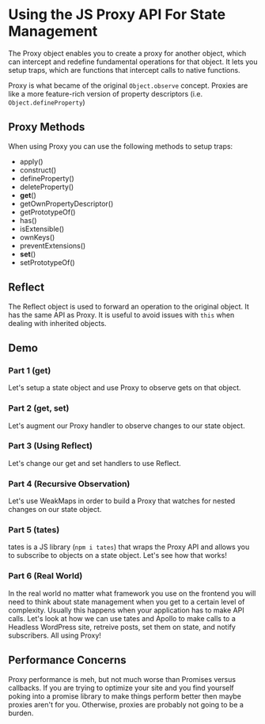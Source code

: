 # Using the JS Proxy API For State Management
The Proxy object enables you to create a proxy for another object, which can intercept and redefine fundamental operations for that object. It lets you setup traps, which are functions that intercept calls to native functions.

Proxy is what became of the original `Object.observe` concept. Proxies are like a more feature-rich version of property descriptors (i.e. `Object.defineProperty`)

## Proxy Methods
When using Proxy you can use the following methods to setup traps:

- apply()
- construct()
- defineProperty()
- deleteProperty()
- **get**()
- getOwnPropertyDescriptor()
- getPrototypeOf()
- has()
- isExtensible()
- ownKeys()
- preventExtensions()
- **set**()
- setPrototypeOf()

## Reflect
The Reflect object is used to forward an operation to the original object. It has the same API as Proxy. It is useful to avoid issues with `this` when dealing with inherited objects.

## Demo
### Part 1 (get)
Let's setup a state object and use Proxy to observe gets on that object.

### Part 2 (get, set)
Let's augment our Proxy handler to observe changes to our state object.

### Part 3 (Using Reflect)
Let's change our get and set handlers to use Reflect.

### Part 4 (Recursive Observation)
Let's use WeakMaps in order to build a Proxy that watches for nested changes on our state object.

### Part 5 (tates)
tates is a JS library (`npm i tates`) that wraps the Proxy API and allows you to subscribe to objects on a state object. Let's see how that works!

### Part 6 (Real World)
In the real world no matter what framework you use on the frontend you will need to think about state management when you get to a certain level of complexity. Usually this happens when your application has to make API calls. Let's look at how we can use tates and Apollo to make calls to a Headless WordPress site, retreive posts, set them on state, and notify subscribers. All using Proxy!

## Performance Concerns
Proxy performance is meh, but not much worse than Promises versus callbacks. If you are trying to optimize your site and you find yourself poking into a promise library to make things perform better then maybe proxies aren't for you. Otherwise, proxies are probably not going to be a burden.
